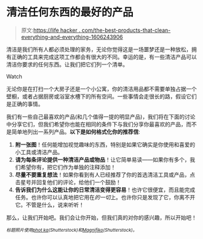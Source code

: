 # 清洁任何东西的最好的产品

> 原文:[https://life hacker . com/the-best-products-that-clean-everything-and-everything-1606243906](https://lifehacker.com/the-best-products-that-clean-anything-and-everything-1606243906)

清洁是我们所有人都必须处理的家务，无论你觉得这是一场噩梦还是一种放松，拥有正确的工具来完成这项工作都会有很大的不同。幸运的是，有一些清洁产品可以清洁你要求的任何东西。让我们把它们列一个清单。

Watch

无论你是在打扫一个大房子还是一个小公寓，你的清洁用品都不需要单独占据一个壁橱，或者占据厨房或浴室水槽下的所有空间。一些事情会走很长的路，假设它们是正确的事情。

我们有一些自己最喜欢的产品(和几个值得一提的明显产品)，我们将在下面的讨论中分享它们，但我们希望你也能在相同的条件下与我们分享你最喜欢的产品，而不是简单地列出一系列产品。**以下是如何格式化你的推荐信**:

1.  **附一张图**！任何能增加视觉趣味的东西，特别是如果它确实是你使用和喜爱的小工具或清洁产品。
2.  **请为每条评论提供一种清洁产品或物品**！让它简单易读——如果你有多个，我们希望你有，把它们作为单独的注释添加！
3.  **尽量不要重复想法**！如果你看到有人已经推荐了你的首选清洁工具或产品，点击星号并回复他们的评论，给他们一个鼓励！
4.  **告诉我们为什么这能让你的日常清洁变得更容易**！也许它很便宜，而且能完成任务。也许你可以认真地把它用在*的一切*上。也许你只是发现了它，你离不开它。不管是什么，说来听听！

那么，让我们开始吧。我们会让你开始，但我们真的对你的感兴趣，所以开始吧！

*<small>标题照片使用</small>*[*<small>phot ka</small>*](http://www.shutterstock.com/pic.mhtml?id=129738074&src=id)*<small>(Shutterstock)和</small>*[*<small>Magnifiko</small>*](http://www.shutterstock.com/pic.mhtml?id=148065134&src=id)*<small>(Shutterstock)。</small>*